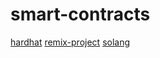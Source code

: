 # smart-contracts

[hardhat](https://github.com/NomicFoundation/hardhat)
[remix-project](https://github.com/ethereum/remix-project)
[solang](https://github.com/hyperledger/solang)
